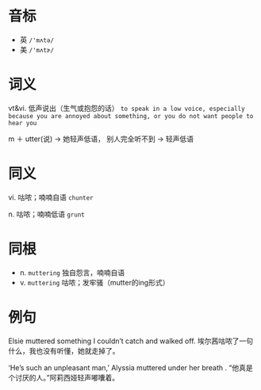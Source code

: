 # 音标

- 英 `/'mʌtə/`
- 美 `/'mʌtɚ/`

# 词义

vt&vi. 低声说出（生气或抱怨的话）
`to speak in a low voice, especially because you are annoyed about something, or you do not want people to hear you`



m ＋ utter(说) → 她轻声低语， 别人完全听不到 → 轻声低语

# 同义

vi. 咕哝；喃喃自语
`chunter`

n. 咕哝；喃喃低语
`grunt`

# 同根

- n. `muttering` 独自怨言，喃喃自语
- v. `muttering` 咕哝；发牢骚（mutter的ing形式）

# 例句

Elsie muttered something I couldn’t catch and walked off.
埃尔茜咕哝了一句什么，我也没有听懂，她就走掉了。

‘He’s such an unpleasant man,’ Alyssia muttered under her breath .
“他真是个讨厌的人。”阿莉西娅轻声嘟囔着。


